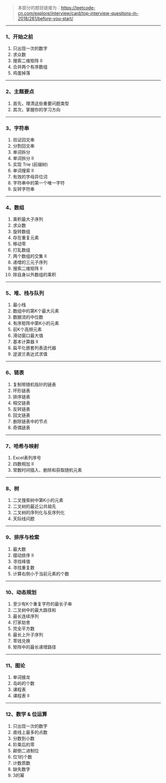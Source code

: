 > 本部分的题目链接为：https://leetcode-cn.com/explore/interview/card/top-interview-quesitons-in-2018/261/before-you-start/

---
### 1、开始之前
1. 只出现一次的数字
2. 求众数
3. 搜索二维矩阵 II
4. 合并两个有序数组
5. 鸡蛋掉落

---

### 2、主题要点
1. 首先，理清这些重要问题类型
2. 其次，掌握你的学习方向

---

### 3、字符串
1. 验证回文串
2. 分割回文串
3. 单词拆分
4. 单词拆分 II
5. 实现 Trie (前缀树)
6. 单词搜索 II
7. 有效的字母异位词
8. 字符串中的第一个唯一字符
9. 反转字符串

---

### 4、数组
1. 乘积最大子序列
2. 求众数
3. 旋转数组
4. 存在重复元素
5. 移动零
6. 打乱数组
7. 两个数组的交集 II
8. 递增的三元子序列
9. 搜索二维矩阵 II
10. 除自身以外数组的乘积

---

### 5、堆、栈与队列
1. 最小栈
2. 数组中的第K个最大元素
3. 数据流的中位数
4. 有序矩阵中第K小的元素
5. 前K个高频元素
6. 滑动窗口最大值
7. 基本计算器 II
8. 扁平化嵌套列表迭代器
9. 逆波兰表达式求值

---

### 6、链表
1. 复制带随机指针的链表
2. 环形链表
3. 排序链表
4. 相交链表
5. 反转链表
6. 回文链表
7. 删除链表中的节点
8. 奇偶链表

---

### 7、哈希与映射
1. Excel表列序号
2. 四数相加 II
3. 常数时间插入、删除和获取随机元素

---

### 8、树
1. 二叉搜索树中第K小的元素
2. 二叉树的最近公共祖先
3. 二叉树的序列化与反序列化
4. 天际线问题

---

### 9、排序与检索
1. 最大数
2. 摆动排序 II
3. 寻找峰值
4. 寻找重复数
5. 计算右侧小于当前元素的个数

---

### 10、动态规划
1. 至少有K个重复字符的最长子串
2. 二叉树中的最大路径和
3. 最长连续序列
4. 打家劫舍
5. 完全平方数
6. 最长上升子序列
7. 零钱兑换
8. 矩阵中的最长递增路径

---

### 11、图论
1. 单词接龙
2. 岛屿的个数
3. 课程表
4. 课程表 II

---

### 12、数学 & 位运算
1. 只出现一次的数字
2. 直线上最多的点数
3. 分数到小数
4. 阶乘后的零
5. 颠倒二进制位
6. 位1的个数
7. 计数质数
8. 缺失数字
9. 3的幂